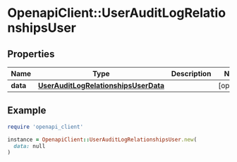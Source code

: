 # OpenapiClient::UserAuditLogRelationshipsUser

## Properties

| Name | Type | Description | Notes |
| ---- | ---- | ----------- | ----- |
| **data** | [**UserAuditLogRelationshipsUserData**](UserAuditLogRelationshipsUserData.md) |  | [optional] |

## Example

```ruby
require 'openapi_client'

instance = OpenapiClient::UserAuditLogRelationshipsUser.new(
  data: null
)
```

